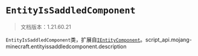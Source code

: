 # `EntityIsSaddledComponent`

> 文档版本：1.21.60.21

`EntityIsSaddledComponent`类，扩展自[`IEntityComponent`](./ientitycomponent.md)。script_api.mojang-minecraft.entityissaddledcomponent.description

